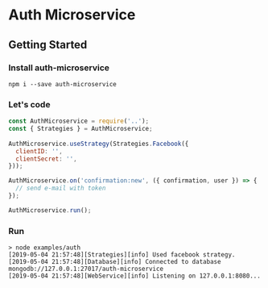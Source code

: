 # Auth Microservice

## Getting Started

### Install auth-microservice

```
npm i --save auth-microservice
```

### Let's code
```javascript
const AuthMicroservice = require('..');
const { Strategies } = AuthMicroservice;
    
AuthMicroservice.useStrategy(Strategies.Facebook({
  clientID: '',
  clientSecret: '',
}));

AuthMicroservice.on('confirmation:new', ({ confirmation, user }) => {
  // send e-mail with token
});

AuthMicroservice.run();
```

### Run
```shell
> node examples/auth
[2019-05-04 21:57:48][Strategies][info] Used facebook strategy.
[2019-05-04 21:57:48][Database][info] Connected to database mongodb://127.0.0.1:27017/auth-microservice
[2019-05-04 21:57:48][WebService][info] Listening on 127.0.0.1:8080...
```